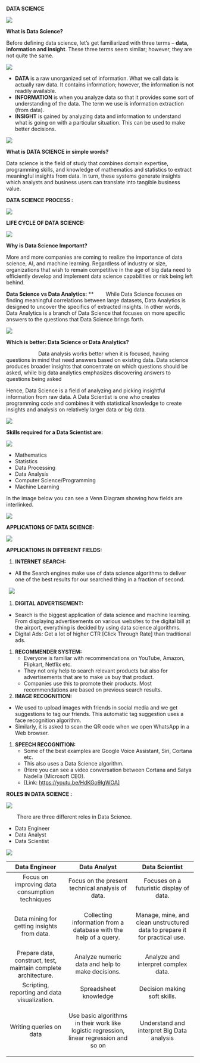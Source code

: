 ﻿
**DATA SCIENCE**

![](Aspose.Words.54b76214-941f-4bd3-9350-70f9f55ecf1e.001.png)

**What is Data Science?**

Before defining data science, let’s get familiarized with three terms – **data, information and insight**. These three terms seem similar; however, they are not quite the same.

![](Aspose.Words.54b76214-941f-4bd3-9350-70f9f55ecf1e.002.png)


- **DATA** is a raw unorganized set of information. What we call data is actually raw data. It contains information; however, the information is not readily available.
- **INFORMATION** is when you analyze data so that it provides some sort of understanding of the data. The term we use is information extraction (from data).
- **INSIGHT** is gained by analyzing data and information to understand what is going on with a particular situation. This can be used to make better decisions.

![](Aspose.Words.54b76214-941f-4bd3-9350-70f9f55ecf1e.003.png)


**What is DATA SCIENCE in simple words?**

Data science is the field of study that combines domain expertise, programming skills, and knowledge of mathematics and statistics to extract meaningful insights from data. In turn, these systems generate insights which analysts and business users can translate into tangible business value.

**DATA SCIENCE PROCESS :**

![](Aspose.Words.54b76214-941f-4bd3-9350-70f9f55ecf1e.004.png)

**LIFE CYCLE OF DATA SCIENCE:**

![](Aspose.Words.54b76214-941f-4bd3-9350-70f9f55ecf1e.005.png)

**Why is Data Science Important?**

More and more companies are coming to realize the importance of data science, AI, and machine learning. Regardless of industry or size, organizations that wish to remain competitive in the age of big data need to efficiently develop and implement data science capabilities or risk being left behind.


**Data Science vs Data Analytics:**
**
`    `While Data Science focuses on finding meaningful correlations between large datasets, Data Analytics is designed to uncover the specifics of extracted insights. In other words, Data Analytics is a branch of Data Science that focuses on more specific answers to the questions that Data Science brings forth.

![](Aspose.Words.54b76214-941f-4bd3-9350-70f9f55ecf1e.006.png)


**Which is better: Data Science or Data Analytics?**

`            `Data analysis works better when it is focused, having questions in mind that need answers based on existing data. Data science produces broader insights that concentrate on which questions should be asked, while big data analytics emphasizes discovering answers to questions being asked

Hence,  Data Science is a field of analyzing and picking insightful information from raw data. A Data Scientist is one who creates programming code and combines it with statistical knowledge to create insights and analysis on relatively larger data or big data.

![](Aspose.Words.54b76214-941f-4bd3-9350-70f9f55ecf1e.007.jpeg)


**Skills required for a Data Scientist are:**

![](Aspose.Words.54b76214-941f-4bd3-9350-70f9f55ecf1e.008.png)

- Mathematics
- Statistics
- Data Processing
- Data Analysis
- Computer Science/Programming
- Machine Learning

In the image below you can see a Venn Diagram showing how fields are interlinked.

![](Aspose.Words.54b76214-941f-4bd3-9350-70f9f55ecf1e.009.png)


**APPLICATIONS OF DATA SCIENCE:**

![](Aspose.Words.54b76214-941f-4bd3-9350-70f9f55ecf1e.010.png)


**APPLICATIONS IN DIFFERENT FIELDS:**

1. **INTERNET SEARCH:**
- All the Search engines make use of data science algorithms to deliver one of the best results for our searched thing in a fraction of second.

` `![](Aspose.Words.54b76214-941f-4bd3-9350-70f9f55ecf1e.011.png)


1. **DIGITAL ADVERTISEMENT:**
- Search is the biggest application of data science and machine learning. From displaying advertisements on various websites to the digital bill at the airport, everything is decided by using data science algorithms.
- Digital Ads: Get a lot of higher CTR [Click Through Rate] than traditional ads.



1. **RECOMMENDER SYSTEM:**
   - Everyone is familiar with recommendations on YouTube, Amazon, Flipkart, Netflix etc. 
   - They not only help to search relevant products but also for advertisements that are to make us buy that product.
   - Companies use this to promote their products. Most recommendations are based on previous search results.                                
1. **IMAGE RECOGNITION:**
- We used to upload images with friends in social media and we get suggestions to tag our friends. This automatic tag suggestion uses a face recognition algorithm.
- Similarly, it is asked to scan the QR code when we open WhatsApp in a Web browser.
1. **SPEECH RECOGNITION:**
   - Some of the best examples are Google Voice Assistant, Siri, Cortana etc. 
   - This also uses a Data Science algorithm. 
   - (Here you can see a video conversation between Cortana and Satya Nadella (Microsoft CEO).
   - [Link: https://youtu.be/HdKGo9IgWOA]


**ROLES IN DATA SCIENCE :**

![](Aspose.Words.54b76214-941f-4bd3-9350-70f9f55ecf1e.012.png)




`    `There are three different roles in Data Science.

- Data Engineer
- Data Analyst
- Data Scientist

![](Aspose.Words.54b76214-941f-4bd3-9350-70f9f55ecf1e.013.png)



|**Data Engineer**|**Data Analyst**|**Data Scientist**|
| :-: | :-: | :-: |
|Focus on improving data consumption techniques|Focus on the present technical analysis of data.|Focuses on a futuristic display of data.|
|Data mining for getting insights from data.|Collecting information from a database with the help of a query.|<p>Manage, mine, and clean unstructured data to prepare it for practical use. </p><p></p>|
|Prepare data, construct, test, maintain complete architecture.|Analyze numeric data and help to make decisions.|Analyze and interpret complex data.|
|Scripting, reporting and data visualization.|Spreadsheet knowledge|Decision making soft skills.|
|<p>Writing queries on data</p><p></p>|<p>Use basic algorithms in their work like logistic regression, linear regression and so on</p><p></p>|<p>Understand and interpret Big Data analysis</p><p></p>|



